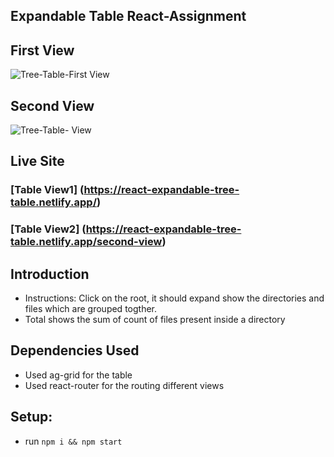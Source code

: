 ## Expandable Table React-Assignment

## First View 
![Tree-Table-First View ](https://i.ibb.co/y4TXn2q/Screenshot-2022-04-22-at-10-59-06-PM.png)

## Second View
![Tree-Table- View ](https://i.ibb.co/S7HLd4D/Second-View.png)


## Live Site

### [Table View1] (https://react-expandable-tree-table.netlify.app/)

### [Table View2] (https://react-expandable-tree-table.netlify.app/second-view)

## Introduction

- Instructions: Click on the root, it should expand show the directories and files which are grouped togther.
- Total shows the sum of count of files present inside a directory

## Dependencies Used
- Used ag-grid for the table
- Used react-router for the routing different views

## Setup:

- run `npm i && npm start`
